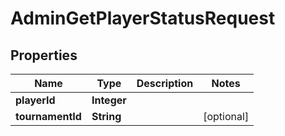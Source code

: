 

# AdminGetPlayerStatusRequest


## Properties

| Name | Type | Description | Notes |
|------------ | ------------- | ------------- | -------------|
|**playerId** | **Integer** |  |  |
|**tournamentId** | **String** |  |  [optional] |



